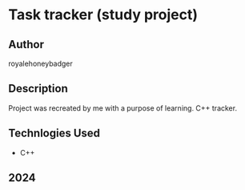 # Task tracker (study project)

## Author

royalehoneybadger

## Description

Project was recreated by me with a purpose of learning. C++ tracker.


## Technlogies Used

- C++

## **2024**
